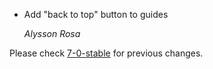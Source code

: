 *   Add "back to top" button to guides

    *Alysson Rosa*

Please check [7-0-stable](https://github.com/rails/rails/blob/7-0-stable/guides/CHANGELOG.md) for previous changes.
